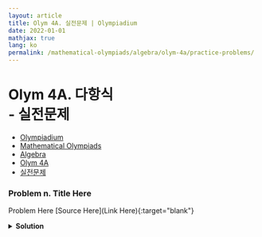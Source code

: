 ```yaml
---
layout: article
title: Olym 4A. 실전문제 | Olympiadium
date: 2022-01-01
mathjax: true
lang: ko
permalink: /mathematical-olympiads/algebra/olym-4a/practice-problems/
---
```

# Olym 4A. 다항식 <br> <ssup> - 실전문제</ssup>

<ul class="breadcrumb">
	<li><a href="{{ site.baseurl }}/">Olympiadium</a></li> 
	<li><a href="{{ site.baseurl }}/mathematical-olympiads/">Mathematical Olympiads</a></li> 
	<li><a href="{{ site.baseurl }}/mathematical-olympiads/algebra/">Algebra</a></li> 
	<li><a href="{{ site.baseurl }}/mathematical-olympiads/algebra/olym-4a/">Olym 4A</a></li> 
	<li><a href="{{ site.baseurl }}/mathematical-olympiads/algebra/olym-4a/practice-problems/">실전문제</a></li>
</ul>

### Problem n. Title Here
<blueboard> Problem Here </blueboard>
[Source Here](Link Here){:target="blank"}
<pinkborder><details>
<summary><b>Solution</b></summary>
Solution Here. 
</details></pinkborder>
